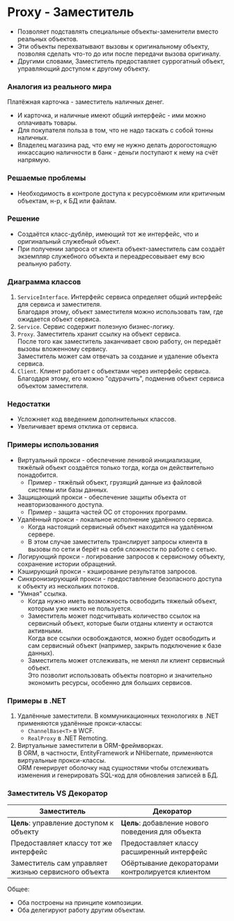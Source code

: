 ﻿# Proxy - Заместитель
* Позволяет подставлять специальные объекты-заменители вместо реальных объектов.
* Эти объекты перехватывают вызовы к оригинальному объекту, позволяя сделать что-то до или после передачи вызова оригиналу.
* Другими словами, Заместитель предоставляет суррогатный объект, управляющий доступом к другому объекту.

### Аналогия из реального мира
Платёжная карточка - заместитель наличных денег.
* И карточка, и наличные имеют общий интерфейс - ими можно оплачивать товары.
* Для покупателя польза в том, что не надо таскать с собой тонны наличных.
* Владелец магазина рад, что ему не нужно делать дорогостоящую инкассацию наличности в банк - деньги поступают к нему на счёт напрямую.

### Решаемые проблемы
* Необходимость в контроле доступа к ресурсоёмким или критичным объектам, н-р, к БД или файлам.

### Решение
* Создаётся класс-дублёр, имеющий тот же интерфейс, что и оригинальный служебный объект.
* При получении запроса от клиента объект-заместитель сам создаёт экземпляр служебного объекта и переадресовывает ему всю реальную работу.

### Диаграмма классов
1. `ServiceInterface`. Интерфейс сервиса определяет общий интерфейс для сервиса и заместителя.  
Благодаря этому, объект заместителя можно использовать там, где ожидается объект сервиса.
2. `Service`. Сервис содержит полезную бизнес-логику.
3. `Proxy`. Заместитель хранит ссылку на объект сервиса.  
После того как заместитель заканчивает свою работу, он передаёт вызовы вложенному сервису.  
Заместитель может сам отвечать за создание и удаление объекта сервиса.
4. `Client`. Клиент работает с объектами через интерфейс сервиса.  
Благодаря этому, его можно "одурачить", подменив объект сервиса объектом заместителя.

### Недостатки
* Усложняет код введением дополнительных классов.
* Увеличивает время отклика от сервиса.

### Примеры использования
* Виртуальный прокси - обеспечение ленивой инициализации, тяжёлый объект создаётся только тогда, когда он действительно понадобится.
  * Пример - тяжёлый объект, грузящий данные из файловой системы или базы данных.
* Защищающий прокси - обеспечение защиты объекта от неавторизованного доступа.
  * Пример - защита частей ОС от сторонних программ.
* Удалённый прокси - локальное исполнение удалённого сервиса.
  * Когда настоящий сервисный объект находится на удалённом сервере.
  * В этом случае заместитель транслирует запросы клиента в вызовы по сети и берёт на себя сложности по работе с сетью.
* Логирующий прокси - логирование запросов к сервисному объекту, сохранение истории обращений.
* Кэширующий прокси - кэширование результатов запросов.
* Синхронизирующий прокси - предоставление безопасного доступа к объекту из нескольких потоков.
* "Умная" ссылка.
  * Когда нужно иметь возможность освободить тяжелый объект, которым уже никто не пользуется.
  * Заместитель может подсчитывать количество ссылок на сервисный объект, которые были отданы клиенту и остаются активными.  
  Когда все ссылки освобождаются, можно будет освободить и сам сервисный объект (например, закрыть подключение к базе данных).
  * Заместитель может отслеживать, не менял ли клиент сервисный объект.  
  Это позволит использовать объекты повторно и значительно экономить ресурсы, особенно для больших сервисов.

### Примеры в .NET
1. Удалённые заместители. В коммуникационных технологиях в .NET применяются удалённые прокси-классы:
   * `ChannelBase<T>` в WCF.
   * `RealProxy` в .NET Remoting.
2. Виртуальные заместители в ORM-фреймворках.  
В ORM, в частности, EntityFramework и NHibernate, применяются виртуальные прокси-классы.  
ORM генерирует оболочку над сущностями чтобы отслеживать изменения и генерировать SQL-код для обновления записей в БД.

### Заместитель VS Декоратор
| Заместитель                                         | Декоратор                                         |
|-----------------------------------------------------|---------------------------------------------------|
| **Цель**: управление доступом к объекту             | **Цель**: добавление нового поведения для объекта |
| Предоставляет классу тот же интерфейс               | Предоставляет классу расширенный интерфейс        |
| Заместитель сам управляет жизнью сервисного объекта | Обёртывание декораторами контролируется клиентом  |

Общее:
* Оба построены на принципе композиции.
* Оба делегируют работу другим объектам.
